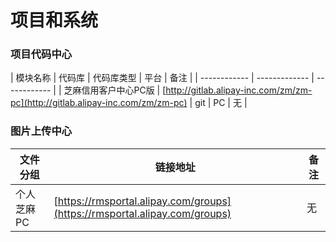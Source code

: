 # 项目和系统

### 项目代码中心

| 模块名称 | 代码库 | 代码库类型 | 平台 | 备注 |
| ------------ | ------------- | ------------ |
| 芝麻信用客户中心PC版 | [http://gitlab.alipay-inc.com/zm/zm-pc](http://gitlab.alipay-inc.com/zm/zm-pc)  | git | PC | 无 |



### 图片上传中心

| 文件分组 | 链接地址 | 备注 | 
| ------ | ------- | ---- |
| 个人芝麻PC | [https://rmsportal.alipay.com/groups](https://rmsportal.alipay.com/groups) | 无 |
